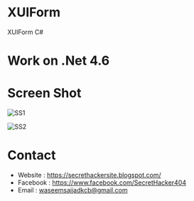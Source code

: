 # XUIForm
XUIForm C#
# Work on .Net 4.6

# Screen Shot
![SS1](https://user-images.githubusercontent.com/37972599/62003299-9bae1580-b12e-11e9-8867-029728169649.PNG)


![SS2](https://user-images.githubusercontent.com/37972599/62003301-ac5e8b80-b12e-11e9-924a-a5c27674b423.PNG)


Contact
=
- Website : https://secrethackersite.blogspot.com/
- Facebook : https://www.facebook.com/SecretHacker404
- Email : waseemsajjadkcb@gmail.com
